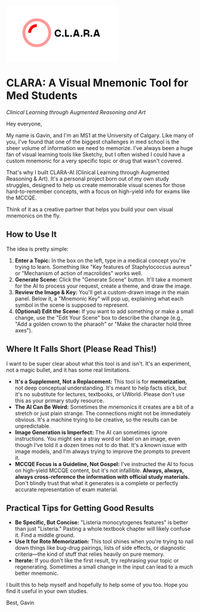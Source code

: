 <p align="left">
  <img src="https://github.com/Gavin-Thomas/Clara.science/blob/main/image/C.L.A.R.A.png?raw=true" alt="C.L.A.R.A logo" width="300"/>
</p>

# CLARA: A Visual Mnemonic Tool for Med Students
_Clinical Learning through Augmented Reasoning and Art_

Hey everyone,

My name is Gavin, and I'm an MS1 at the University of Calgary. Like many of you, I've found that one of the biggest challenges in med school is the sheer volume of information we need to memorize. I've always been a huge fan of visual learning tools like Sketchy, but I often wished I could have a custom mnemonic for a very specific topic or drug that wasn't covered.

That's why I built CLARA-AI (Clinical Learning through Augmented Reasoning & Art). It's a personal project born out of my own study struggles, designed to help us create memorable visual scenes for those hard-to-remember concepts, with a focus on high-yield info for exams like the MCCQE.

Think of it as a creative partner that helps you build your own visual mnemonics on the fly.

## How to Use It

The idea is pretty simple:

1.  **Enter a Topic:** In the box on the left, type in a medical concept you're trying to learn. Something like "Key features of Staphylococcus aureus" or "Mechanism of action of macrolides" works well.
2.  **Generate Scene:** Click the "Generate Scene" button. It'll take a moment for the AI to process your request, create a theme, and draw the image.
3.  **Review the Image & Key:** You'll get a custom-drawn image in the main panel. Below it, a "Mnemonic Key" will pop up, explaining what each symbol in the scene is supposed to represent.
4.  **(Optional) Edit the Scene:** If you want to add something or make a small change, use the "Edit Your Scene" box to describe the change (e.g., "Add a golden crown to the pharaoh" or "Make the character hold three axes").

## Where It Falls Short (Please Read This!)

I want to be super clear about what this tool is and isn't. It's an experiment, not a magic bullet, and it has some real limitations.

*   **It's a Supplement, Not a Replacement:** This tool is for **memorization**, not deep conceptual understanding. It's meant to help facts stick, but it's no substitute for lectures, textbooks, or UWorld. Please don't use this as your primary study resource.
*   **The AI Can Be Weird:** Sometimes the mnemonics it creates are a bit of a stretch or just plain strange. The connections might not be immediately obvious. It's a machine trying to be creative, so the results can be unpredictable.
*   **Image Generation is Imperfect:** The AI can sometimes ignore instructions. You might see a stray word or label on an image, even though I've told it a dozen times not to do that. It's a known issue with image models, and I'm always trying to improve the prompts to prevent it.
*   **MCCQE Focus is a Guideline, Not Gospel:** I've instructed the AI to focus on high-yield MCCQE content, but it's not infallible. **Always, always, always cross-reference the information with official study materials.** Don't blindly trust that what it generates is a complete or perfectly accurate representation of exam material.

## Practical Tips for Getting Good Results

*   **Be Specific, But Concise:** "Listeria monocytogenes features" is better than just "Listeria." Pasting a whole textbook chapter will likely confuse it. Find a middle ground.
*   **Use It for Rote Memorization:** This tool shines when you're trying to nail down things like bug-drug pairings, lists of side effects, or diagnostic criteria—the kind of stuff that relies heavily on pure memory.
*   **Iterate:** If you don't like the first result, try rephrasing your topic or regenerating. Sometimes a small change in the input can lead to a much better mnemonic.

I built this to help myself and hopefully to help some of you too. Hope you find it useful in your own studies.

Best,
Gavin
